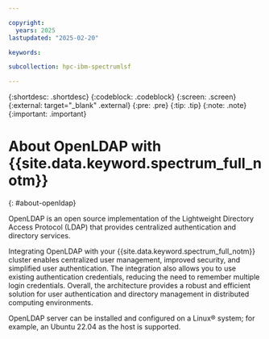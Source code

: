 ```yaml
---

copyright:
  years: 2025
lastupdated: "2025-02-20"

keywords:

subcollection: hpc-ibm-spectrumlsf

---
```


{:shortdesc: .shortdesc}
{:codeblock: .codeblock}
{:screen: .screen}
{:external: target="_blank" .external}
{:pre: .pre}
{:tip: .tip}
{:note: .note}
{:important: .important}

# About OpenLDAP with {{site.data.keyword.spectrum_full_notm}}
{: #about-openldap}

OpenLDAP is an open source implementation of the Lightweight Directory Access Protocol (LDAP) that provides centralized authentication and directory services.

Integrating OpenLDAP with your {{site.data.keyword.spectrum_full_notm}} cluster enables centralized user management, improved security, and simplified user authentication. The integration also allows you to use existing authentication credentials, reducing the need to remember multiple login credentials. Overall, the architecture provides a robust and efficient solution for user authentication and directory management in distributed computing environments.

OpenLDAP server can be installed and configured on a Linux&reg; system; for example, an Ubuntu 22.04 as the host is supported.
